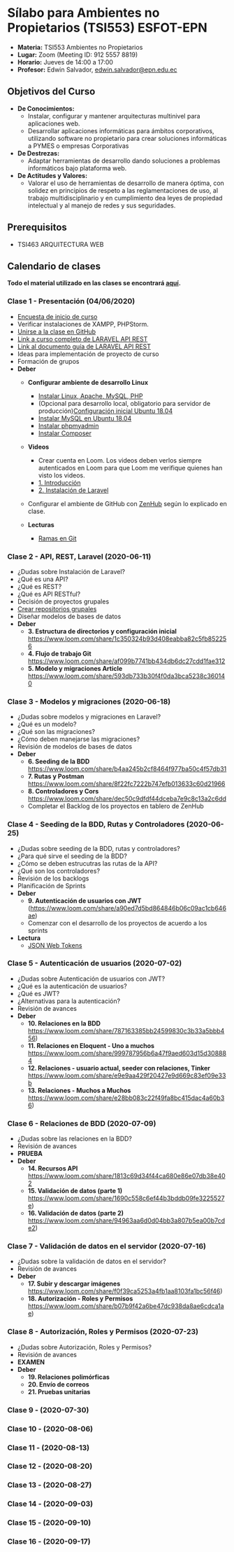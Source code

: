 # Sílabo para Ambientes no Propietarios (TSI553) ESFOT-EPN

* **Materia:** TSI553 Ambientes no Propietarios
* **Lugar:** Zoom (Meeting ID: 912 5557 8819)
* **Horario:**  Jueves de 14:00 a 17:00
* **Profesor:** Edwin Salvador, [edwin.salvador@epn.edu.ec](mailto:edwin.salvador@epn.edu.ec)

## Objetivos del Curso

* **De Conocimientos:** 
   * Instalar, configurar y mantener arquitecturas multinivel para aplicaciones web. 
   * Desarrollar aplicaciones informáticas para ámbitos corporativos, utilizando software no propietario para crear soluciones informáticas a PYMES o empresas Corporativas
* **De Destrezas:** 
   * Adaptar herramientas de desarrollo dando soluciones a problemas informáticos bajo plataforma web.
* **De Actitudes y Valores:** 
   * Valorar el uso de herramientas de desarrollo de manera óptima, con solidez en principios de respeto a las reglamentaciones de uso, al trabajo multidisciplinario y en cumplimiento dea leyes de propiedad intelectual y al manejo de redes y sus seguridades.

## Prerequisitos

* TSI463 ARQUITECTURA WEB

## Calendario de clases

**Todo el material utilizado en las clases se encontrará [aquí](https://github.com/ANP-2020A).**

### Clase 1 - Presentación (04/06/2020)
  * [Encuesta de inicio de curso](https://forms.office.com/Pages/ResponsePage.aspx?id=ak4qaH-nWEmjrJ4mbRiqN173BU_p6khOitbGQ_4-nytUMllIWlUxVEVSMTYwSk1CNTA3TUxLMU1XUS4u)
  * Verificar instalaciones de XAMPP, PHPStorm.
  * [Unirse a la clase en GitHub](https://classroom.github.com/classrooms/66090570-ambientes-no-propietarios-2020a)
  * [Link a curso completo de LARAVEL API REST](https://loom.com/share/folder/1941937cf66e4961a4770971e0219ecf)
  * [Link al documento guía de LARAVEL API REST]()
  * Ideas para implementación de proyecto de curso
  * Formación de grupos
  * **Deber**
    * **Configurar ambiente de desarrollo Linux**
      * [Instalar Linux, Apache, MySQL, PHP](https://www.digitalocean.com/community/tutorials/how-to-install-linux-apache-mysql-php-lamp-stack-ubuntu-18-04)  
      * (Opcional para desarrollo local, obligatorio para servidor de producción)[Configuración inicial Ubuntu 18.04](https://www.digitalocean.com/community/tutorials/initial-server-setup-with-ubuntu-18-04)
      * [Instalar MySQL en Ubuntu 18.04](https://www.digitalocean.com/community/tutorials/como-instalar-mysql-en-ubuntu-18-04-es)
      * [Instalar phpmyadmin](https://www.digitalocean.com/community/tutorials/how-to-install-and-secure-phpmyadmin-on-ubuntu-18-04)
      * [Instalar Composer](https://getcomposer.org/download/)
    * **Videos**
      * Crear cuenta en Loom. Los videos deben verlos siempre autenticados en Loom para que Loom me verifique quienes han visto los videos.
      * [1. Introducción](https://www.loom.com/share/1fbae31dc0ee4de0b2e4fa9486c16e01)
      * [2. Instalación de Laravel](https://www.loom.com/share/82cc140b22354b2299a5342f5b0a5e7a)
 
    * Configurar el ambiente de GitHub con [ZenHub](https://chrome.google.com/webstore/detail/zenhub-for-github/ogcgkffhplmphkaahpmffcafajaocjbd) según lo explicado en clase.

    * **Lecturas**
      * [Ramas en Git](https://nvie.com/posts/a-successful-git-branching-model/)
 
  
### Clase 2 - API, REST, Laravel (2020-06-11)
  * ¿Dudas sobre Instalación de Laravel?
  * ¿Qué es una API?
  * ¿Qué es REST?
  * ¿Qué es API RESTful?
  * Decisión de proyectos grupales
  * [Crear repositorios grupales](https://classroom.github.com/g/cCUJwtHQ)
  * Diseñar modelos de bases de datos
  * **Deber**
    * **3. Estructura de directorios y configuración inicial** https://www.loom.com/share/1c350324b93d408eabba82c5fb852256
    * **4. Flujo de trabajo Git** https://www.loom.com/share/af099b7741bb434db6dc27cdd1fae312 
    * **5. Modelo y migraciones Article** https://www.loom.com/share/593db733b30f4f0da3bca5238c360140
    
  
### Clase 3 - Modelos y migraciones (2020-06-18)
  * ¿Dudas sobre modelos y migraciones en Laravel?
  * ¿Qué es un modelo?
  * ¿Qué son las migraciones?
  * ¿Cómo deben manejarse las migraciones?
  * Revisión de modelos de bases de datos
  * **Deber**
    * **6. Seeding de la BDD** https://www.loom.com/share/b4aa245b2cf8464f977ba50c4f57db31
    * **7. Rutas y Postman** https://www.loom.com/share/8f22fc7222b747efb013633c60d21966
    * **8. Controladores y Cors** https://www.loom.com/share/dec50c9dfdf44dceba7e9c8c13a2c6dd
    * Completar el Backlog de los proyectos en tablero de ZenHub

### Clase 4 - Seeding de la BDD, Rutas y Controladores (2020-06-25)
  * ¿Dudas sobre seeding de la BDD, rutas y controladores?
  * ¿Para qué sirve el seeding de la BDD?
  * ¿Cómo se deben estrucutras las rutas de la API?
  * ¿Qué son los controladores?
  * Revisión de los backlogs
  * Planificación de Sprints
  * **Deber**
    * **9. Autenticación de usuarios con JWT** (https://www.loom.com/share/a90ed7d5bd864846b06c09ac1cb646ae)
    * Comenzar con el desarrollo de los proyectos de acuerdo a los sprints
  * **Lectura**
    * [JSON Web Tokens](https://jwt.io/introduction/)
    
  
### Clase 5 - Autenticación de usuarios (2020-07-02)
  * ¿Dudas sobre Autenticación de usuarios con JWT?
  * ¿Qué es la autenticación de usuarios?
  * ¿Qué es JWT?
  * ¿Alternativas para la autenticación?
  * Revisión de avances
  * **Deber**
    * **10. Relaciones en la BDD** https://www.loom.com/share/787163385bb24599830c3b33a5bbb456)
    * **11. Relaciones en Eloquent - Uno a muchos** https://www.loom.com/share/999787956b6a47f9aed603d15d308884
    * **12. Relaciones - usuario actual, seeder con relaciones, Tinker** https://www.loom.com/share/e9e9aa429f20427e9d669c83ef09e33b
    * **13. Relaciones - Muchos a Muchos** https://www.loom.com/share/e28bb083c22f49fa8bc415dac4a60b36)


### Clase 6 - Relaciones de BDD (2020-07-09)
  * ¿Dudas sobre las relaciones en la BDD?
  * Revisión de avances
  * **PRUEBA**
  * **Deber**
    * **14. Recursos API** https://www.loom.com/share/1813c69d34f44ca680e86e07db38e402
    * **15. Validación de datos (parte 1)** https://www.loom.com/share/1690c558c6ef44b3bddb09fe3225527e)
    * **16. Validación de datos (parte 2)** https://www.loom.com/share/94963aa6d0d04bb3a807b5ea00b7cde2)
    
    
### Clase 7 - Validación de datos en el servidor (2020-07-16)
  * ¿Dudas sobre la validación de datos en el servidor?
  * Revisión de avances
  * **Deber**
    * **17. Subir y descargar imágenes** https://www.loom.com/share/f0f39ca5253a4fb1aa8103fa1bc56f46)
    * **18. Autorización - Roles y Permisos** https://www.loom.com/share/b07b9f42a6be47dc938da8ae6cdca1ae)
    
### Clase 8 - Autorización, Roles y Permisos (2020-07-23)
  * ¿Dudas sobre Autorización, Roles y Permisos?
  * Revisión de avances
  * **EXAMEN**
  * **Deber**
    * **19. Relaciones polimórficas**
    * **20. Envío de correos**
    * **21. Pruebas unitarias**
    
### Clase 9 -  (2020-07-30)
 
 
 
### Clase 10 -  (2020-08-06)

  
  
### Clase 11 -  (2020-08-13)



### Clase 12 -  (2020-08-20)



### Clase 13 -  (2020-08-27)



### Clase 14 -  (2020-09-03)



### Clase 15 -  (2020-09-10)



### Clase 16 -  (2020-09-17)
